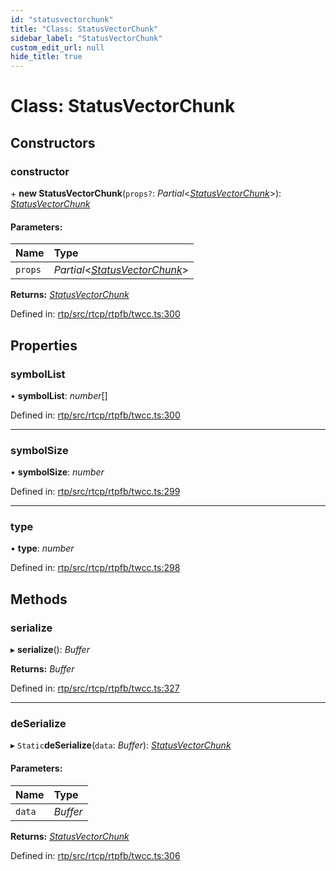 ```yaml
---
id: "statusvectorchunk"
title: "Class: StatusVectorChunk"
sidebar_label: "StatusVectorChunk"
custom_edit_url: null
hide_title: true
---
```


# Class: StatusVectorChunk

## Constructors

### constructor

\+ **new StatusVectorChunk**(`props?`: *Partial*<[*StatusVectorChunk*](statusvectorchunk.md)\>): [*StatusVectorChunk*](statusvectorchunk.md)

#### Parameters:

Name | Type |
:------ | :------ |
`props` | *Partial*<[*StatusVectorChunk*](statusvectorchunk.md)\> |

**Returns:** [*StatusVectorChunk*](statusvectorchunk.md)

Defined in: [rtp/src/rtcp/rtpfb/twcc.ts:300](https://github.com/shinyoshiaki/werift-webrtc/blob/b7c7a6e/packages/rtp/src/rtcp/rtpfb/twcc.ts#L300)

## Properties

### symbolList

• **symbolList**: *number*[]

Defined in: [rtp/src/rtcp/rtpfb/twcc.ts:300](https://github.com/shinyoshiaki/werift-webrtc/blob/b7c7a6e/packages/rtp/src/rtcp/rtpfb/twcc.ts#L300)

___

### symbolSize

• **symbolSize**: *number*

Defined in: [rtp/src/rtcp/rtpfb/twcc.ts:299](https://github.com/shinyoshiaki/werift-webrtc/blob/b7c7a6e/packages/rtp/src/rtcp/rtpfb/twcc.ts#L299)

___

### type

• **type**: *number*

Defined in: [rtp/src/rtcp/rtpfb/twcc.ts:298](https://github.com/shinyoshiaki/werift-webrtc/blob/b7c7a6e/packages/rtp/src/rtcp/rtpfb/twcc.ts#L298)

## Methods

### serialize

▸ **serialize**(): *Buffer*

**Returns:** *Buffer*

Defined in: [rtp/src/rtcp/rtpfb/twcc.ts:327](https://github.com/shinyoshiaki/werift-webrtc/blob/b7c7a6e/packages/rtp/src/rtcp/rtpfb/twcc.ts#L327)

___

### deSerialize

▸ `Static`**deSerialize**(`data`: *Buffer*): [*StatusVectorChunk*](statusvectorchunk.md)

#### Parameters:

Name | Type |
:------ | :------ |
`data` | *Buffer* |

**Returns:** [*StatusVectorChunk*](statusvectorchunk.md)

Defined in: [rtp/src/rtcp/rtpfb/twcc.ts:306](https://github.com/shinyoshiaki/werift-webrtc/blob/b7c7a6e/packages/rtp/src/rtcp/rtpfb/twcc.ts#L306)
